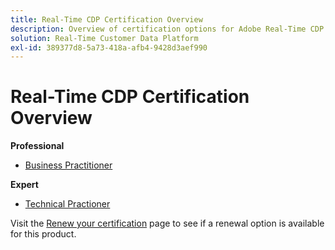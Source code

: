 ```yaml
---
title: Real-Time CDP Certification Overview
description: Overview of certification options for Adobe Real-Time CDP
solution: Real-Time Customer Data Platform
exl-id: 389377d8-5a73-418a-afb4-9428d3aef990
---
```

# Real-Time CDP Certification Overview

**Professional**

* [Business Practitioner](/help/certifications/rtcdp/rtcdp-p-business.md) <!--AD0-E602-->

**Expert**

* [Technical Practioner](/help/certifications/rtcdp/rtcdp-e-technical.md) <!--AD0-E600 and E601-->

Visit the [Renew your certification](/help/certifications/renew.md) page to see if a renewal option is available for this product.
